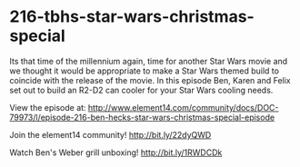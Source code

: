 # 216-tbhs-star-wars-christmas-special

Its that time of the millennium again, time for another Star Wars movie and we thought it would be appropriate to make a Star Wars themed build to coincide with the release of the movie.
In this episode Ben, Karen and Felix set out to build an R2-D2 can cooler for your Star Wars cooling needs.

View the episode at: http://www.element14.com/community/docs/DOC-79973/l/episode-216-ben-hecks-star-wars-christmas-special-episode

Join the element14 community! http://bit.ly/22dyQWD

Watch Ben's Weber grill unboxing! http://bit.ly/1RWDCDk